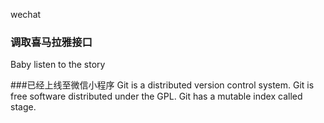 wechat

### 调取喜马拉雅接口

Baby listen to the story

###已经上线至微信小程序
Git is a distributed version control system.
Git is free software distributed under the GPL.
Git has a mutable index called stage.